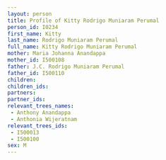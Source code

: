 ```yaml
---
layout: person
title: Profile of Kitty Rodrigo Muniaram Perumal
person_id: I0234
first_name: Kitty
last_name: Rodrigo Muniaram Perumal
full_name: Kitty Rodrigo Muniaram Perumal
mother: Maria Johanna Anandappa
mother_id: I500108
father: J.C. Rodrigo Muniaram Perumal
father_id: I500110
children:
children_ids:
partners:
partner_ids:
relevant_trees_names:
 - Anthony Anandappa
 - Anthonia Wijeratnam
relevant_trees_ids:
 - I500013
 - I500100
sex: M
---
```


